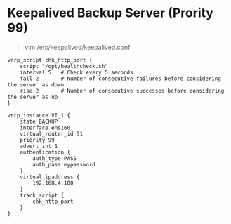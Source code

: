 # Keepalived Backup Server (Prority 99)

> vim /etc/keepalived/keepalived.conf

    vrrp_script chk_http_port {
        script "/opt/healthcheck.sh"
        interval 5   # Check every 5 seconds
        fall 2       # Number of consecutive failures before considering the server as down
        rise 2       # Number of consecutive successes before considering the server as up
    }
    
    vrrp_instance VI_1 {
        state BACKUP
        interface ens160
        virtual_router_id 51
        priority 99
        advert_int 1
        authentication {
            auth_type PASS
            auth_pass mypassword
        }
        virtual_ipaddress {
            192.168.4.100
        }
        track_script {
            chk_http_port
        }
    }
